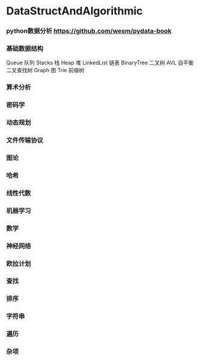 # DataStructAndAlgorithmic

### python数据分析 https://github.com/wesm/pydata-book

### 基础数据结构

Queue      队列
Stacks     栈
Heap       堆
LinkedList 链表
BinaryTree 二叉树
AVL        自平衡二叉查找树
Graph      图
Trie       前缀树

### 算术分析

### 密码学 

### 动态规划

### 文件传输协议

### 图论

### 哈希

### 线性代数

### 机器学习

### 数学

### 神经网络

### 欧拉计划

### 查找
 
### 排序

### 字符串
 
### 遍历

### 杂项